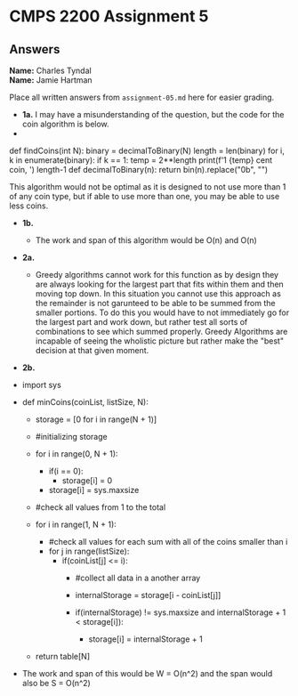 # CMPS 2200 Assignment 5
## Answers

**Name:** Charles Tyndal  
**Name:** Jamie Hartman


Place all written answers from `assignment-05.md` here for easier grading.





- **1a.** I may have a misunderstanding of the question, but the code for the coin algorithm is below.
- 
def findCoins(int N):
  binary = decimalToBinary(N)
  length = len(binary)
  for i, k in enumerate(binary):
    if k == 1:
      temp = 2**length
      print(f'1 {temp} cent coin, ')
    length-1
def decimalToBinary(n):
  return bin(n).replace("0b", "")

This algorithm would not be optimal as it is designed to not use more than 1 of any coin type, but if able to use more than one, you may be able to use less coins.

- **1b.**
  - The work and span of this algorithm would be O(n) and O(n)
    
- **2a.**
  - Greedy algorithms cannot work for this function as by design they are always looking for the largest part that fits within them and then moving top down. In this situation you cannot use this approach as the remainder is not garunteed to be able to be summed from the smaller portions. To do this you would have to not immediately go for the largest part and work down, but rather test all sorts of combinations to see which summed properly. Greedy Algorithms are incapable of seeing the wholistic picture but rather make the "best" decision at that given moment.

- **2b.**
- import sys
- def minCoins(coinList, listSize, N):
  - storage = [0 for i in range(N + 1)]
  - #initializing storage
  - for i in range(0, N + 1):
    - if(i == 0):
      - storage[i] = 0
    - storage[i] = sys.maxsize

  - #check all values from 1 to the total
  - for i in range(1, N + 1):
    - #check all values for each sum with all of the coins smaller than i
    - for j in range(listSize):
      - if(coinList[j] <= i):
        - #collect all data in a another array
        - internalStorage = storage[i - coinList[j]]
        
        - if(internalStorage) != sys.maxsize and internalStorage + 1 < storage[i]):
          - storage[i] = internalStorage + 1

  - return table[N]

- The work and span of this would be W = O(n^2) and the span would also be S = O(n^2)